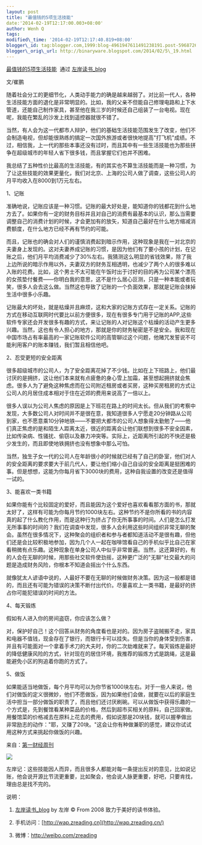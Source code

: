 ```yaml
--- 
layout: post 
title: "最值钱的5项生活技能" 
date:'2014-02-19T12:17:00.003+08:00' 
author: Wenh Q
tags:
modified\_time: '2014-02-19T12:17:40.819+08:00' 
blogger\_id: tag:blogger.com,1999:blog-4961947611491238191.post-5968726781246902581
blogger\_orig\_url: http://binaryware.blogspot.com/2014/02/5\_19.html
---
```

[最值钱的5项生活技能](http://zreading.cn.feedsportal.com/c/35042/f/647833/s/373bcbb6/sc/38/l/0L0Szreading0Bcn0Carchives0C42320Bhtml/story01.htm)  通过
[左岸读书\_blog](http://www.zreading.cn/)



文/崔鹏



随着社会分工的更细节化，人类动手能力的确是越来越弱了。对比前一代人，各种生活技能方面的退化是非常明显的。比如，我的父亲不但能自己修理电路和上下水管道，还能自己制作家具，甚至他在我三岁的时候还自己组装了一台电视。现在呢，我能在繁乱的沙发上找到遥控器就很不错了。



当然，有人会为这一代都市人辩护，他们的基础生活技能范围发生了改变，他们不会制造电视，但却能很熟练的搞定一次国外旅游或者很快地提高"打飞机"成绩。不过，相信我，上一代的那些本事还没有过时，而且其中有一些生活技能也为那些拼争在超级城市的年轻人省下很多钱，而且掌握它们也并不困难。



我总结了五种性价比最高的生活技能，有的其实也不算生活技能而是一种习惯，为了让这些技能的效果更量化，我们对北京、上海的公司人做了调查，这些公司人的月平均收入在8000到1万元左右。



1、记账



准确地说，记账应该是一种习惯。记账的最大好处是，能知道你的钱都花到什么地方去了。如果你有一定的财务目标并且对自己的消费有最基本的认识，那么当需要调整自己的消费计划的时候，才会更加有的放矢，知道自己最好在什么地方缩减消费额度，在什么地方已经不再有节约的可能。



而且，记账也的确会对人们的谨慎消费起到暗示作用，这种现象是我在一对北京的夫妻身上发现的。这对夫妻养成记账的习惯，是因为他们有了要小孩的计划，在记账之后，他们月平均消费减少了30%左右。我猜测这么明显的省钱效果，除了我上边所说的暗示作用以外，夫妻双方的财务互相透明，也减少了两个人的很多难以入账的花费。比如，这个男士不太可能在午饭时出于讨好的目的再为公司某个漂亮的女孩垫付餐费——你明白我的意思，这不是什么居心叵测，只是一种本能或者玩笑，很多人会去这么做。当然这也导致了记账的一个负面效果，那就是记账会抹掉生活中很多小乐趣。



记账最大的坏处，就是枯燥并且麻烦，这和大家的记账方式存在一定关系。记账的方式在移动互联网时代要比以前方便很多，现在有很多专门用于记账的APP,这些软件专家还会开发很多有趣的方式，来让记账的人对记账这个枯燥的活动产生更多兴趣。当然，这也有令人担心的地方，那就是你的财务秘密是不是安全。我和现在中国市场占有率最高的一家记账软件公司的高管聊过这个问题，他赌咒发誓说不可能利用客户的账本赚钱，我们暂且相信他吧。



2、忍受更短的安全距离



很多超级城市的公司人，为了安全距离花掉了不少钱。比如在上下班路上，他们最讨厌的是拥挤，这让他们本来就有点疲惫的身心雪上加霜，甚至想起拥挤就会焦虑。很多人为了避免这种焦虑而在公司附近租房或者买房，这种买房租房的方式让公司人的月居住成本相对于住在近郊的费用来说高了一倍以上。



很多人误以为公司人焦虑的原因是上下班花在路上的时间太长。但从我们的考察中发现，大多数公司人对时间并不是很在意，我知道很多人宁愿走20分钟路从公司到家，也不愿意乘10分钟地铁——不要把大都市的公司人想象得太勤勉了——他们真正焦虑的是和陌生人距离太近，很近的距离会让他们联想到很多不安全因素，比如传染病、性骚扰、偷窃以及暴力冲突等。实际上，近距离所引起的不快还是极少发生的，而且即使地铁拥挤也没有想象中那么可怕。



当然，独生子女一代的公司人在年龄很小的时候就已经有了自己的卧室，他们对人的安全距离的要求要大于前几代人，要让他们缩小自己自设的安全距离是挺困难的事。但是想想，这能为你每月省下3000块的费用，这种自我设置的改变还是值得一试的。



3、能喜欢一类书籍



如果你能有个比较固定的爱好，而且能因为这个爱好也喜欢看看那方面的书，那就太好了，这样有可能为你每月节约1000块左右。这种节约不是你所看的书的内容真的起了什么教化作用，而是这种行为挤占了你无所事事的时间。人们是怎么打发无所事事的时间的？我们在调查中发现，很多人会利用这些时间组织非常无聊的聚会。虽然在很多情况下，这种聚会的组织者和参与者都知道活动不是很有趣，但他们还是会比较积极地参加，因为几个人一起在咖啡馆看自己的手机似乎比自己在家看稍微有点乐趣。这种现象在单身公司人中似乎非常普遍。当然，这还算好的，有的人会在无聊的时候，用那些社交软件使劲摇，这种更广泛的"无聊"社交最大的问题是造成财务风险，你根本不知道会摇出个什么东西。



就像犹太人谚语中说的，人最好不要在无聊的时候做财务决策。因为这一般都是错的，而且还有可能为错误的决策不断付出代价。尽量喜欢上一类书籍，是最好的挤占你可能犯错误的时间的方法。



4、每天锻炼



假如有人进入你的房间盗窃，你应该怎么做？



对，保护好自己！这个回答从财务的角度看也是对的。因为房子盗贼搬不走，家具和电器不值钱，现金存在了银行，而银行卡可以挂失。但是当你的身体受到伤害，并且有可能面对一个拿着手术刀的大夫时，你的二次劫难就来了。每天锻炼是最好的降低健康风险的方式，针对现在的居住环境，我推荐的锻炼方式是跳绳，这是最能避免小区的狗追着你跑的方式了。



5、做饭



如果能适当地做饭，每个月平均可以为你节省1000块左右。对于一些人来说，他们对做饭的定义很微妙，他们不愿做饭，因为如果他们会做，就要在以后的家庭生活中担当一部分做饭的职责了，而且他们还讨厌刷碗。可以从做饭中获得乐趣的一个方式是，先到餐馆看某种菜品的价格，然后到超市买相关的原料，自己回家做。用餐馆菜的价格减去在原料上花去的费用，假如说那是20块钱，就可以握拳做出非常励志的动作："耶，又赚了20块。"这会让你有种做兼职的感觉，建议你试试用这种方式来挑起你做饭的兴趣。



来自：[第一财经周刊](http://www.yicai.com/news/2013/10/3039120.html)



![](https://images-blogger-opensocial.googleusercontent.com/gadgets/proxy?url=http%3A%2F%2Fzreading-img.qiniudn.com%2Fupload%2F42_2.jpg&container=blogger&gadget=a&rewriteMime=image%2F*)



左岸记：这些技能因人而异，而且很多人都能对每一条提出反对的意见，比如说记账，他会说开源比节流更重要，比如聚会，他会说人脉更重要，好吧，只要肯找，理由总是找不完的。



说明：



1. [左岸读书\_blog](http://zreading.cn/) by 左岸 © From 2008
致力于美好的读书体验。



2. 手机访问：[http://wap.zreading.cn](http://wap.zreading.cn/)



3. 微博：<http://weibo.com/zreading>
